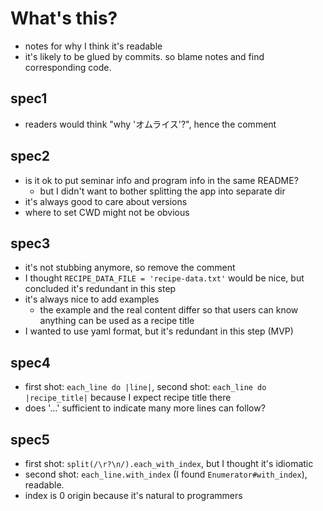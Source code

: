 # What's this?

- notes for why I think it's readable
- it's likely to be glued by commits. so blame notes and find corresponding code.

## spec1

- readers would think "why 'オムライス'?", hence the comment

## spec2

- is it ok to put seminar info and program info in the same README?
  - but I didn't want to bother splitting the app into separate dir
- it's always good to care about versions
- where to set CWD might not be obvious

## spec3

- it's not stubbing anymore, so remove the comment
- I thought `RECIPE_DATA_FILE = 'recipe-data.txt'` would be nice, but concluded it's redundant in this step
- it's always nice to add examples
  - the example and the real content differ so that users can know anything can be used as a recipe title
- I wanted to use yaml format, but it's redundant in this step (MVP)

## spec4

- first shot: `each_line do |line|`, second shot: `each_line do |recipe_title|` because I expect recipe title there
- does '...' sufficient to indicate many more lines can follow?

## spec5

- first shot: `split(/\r?\n/).each_with_index`, but I thought it's idiomatic
- second shot: `each_line.with_index` (I found `Enumerator#with_index`), readable.
- index is 0 origin because it's natural to programmers
